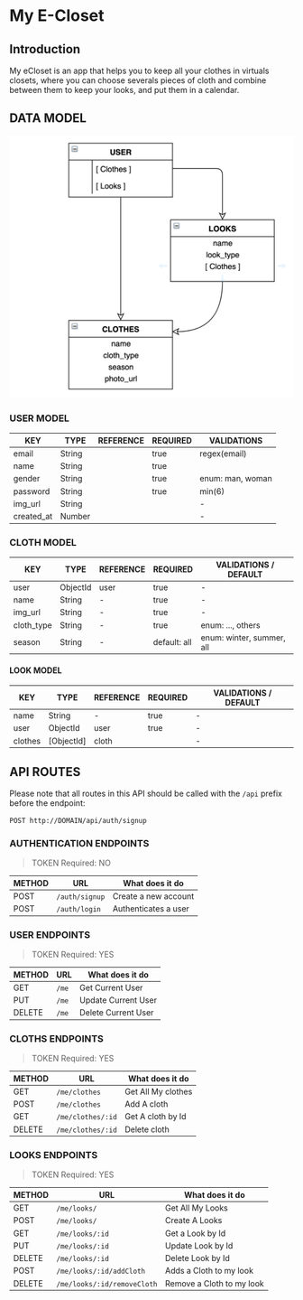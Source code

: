 # My E-Closet

## Introduction

My eCloset is an app that helps you to keep all your clothes in virtuals closets, where you can choose severals pieces of cloth and combine between them to keep your looks, and put them in a calendar.

## DATA MODEL

![](./docs/data_model.png)

### USER MODEL

KEY             | TYPE       | REFERENCE     | REQUIRED | VALIDATIONS
--------------- | ------     |-------------  | ---------|-------------
email           | String     |               | true     | regex(email)
name            | String     |               | true     |
gender          | String     |               | true     | enum: man, woman
password        | String     |               | true     | min(6)
img_url         | String     |               |          | -
created_at      | Number     |               |          | -

### CLOTH MODEL

KEY        | TYPE       | REFERENCE | REQUIRED | VALIDATIONS / DEFAULT
---------- | --------   | --------- | -------- | ---------------
user       | ObjectId   | user      | true     | -
name       | String     | -         | true     | -
img_url    | String     | -         | true     | -
cloth_type | String     | -         | true     | enum: ..., others
season     | String     | -         | default: all  | enum: winter, summer, all

#### LOOK MODEL

KEY           | TYPE       | REFERENCE | REQUIRED | VALIDATIONS / DEFAULT
--------      | ---------- | --------- | -------- | ---------------
name          | String     | -         | true     | -
user          | ObjectId   | user      | true     | -
clothes       | [ObjectId] | cloth     |          | -


## API ROUTES
Please note that all routes in this API should be called with the `/api` prefix before the endpoint:

```
POST http://DOMAIN/api/auth/signup
```

### AUTHENTICATION ENDPOINTS
> TOKEN Required: NO

METHOD | URL            | What does it do
------ | -------------- | --------------------
POST   | `/auth/signup` | Create a new account
POST   | `/auth/login`  | Authenticates a user

### USER ENDPOINTS
> TOKEN Required: YES

METHOD | URL              | What does it do
------ | -----------------| ------------------------
GET    | `/me`            | Get Current User
PUT    | `/me`            | Update Current User
DELETE | `/me`            | Delete Current User

### CLOTHS ENDPOINTS
> TOKEN Required: YES

METHOD | URL                   | What does it do
------ | --------------------- | ------------------------------------------
GET    | `/me/clothes`          | Get All My clothes
POST   | `/me/clothes`          | Add A cloth
GET    | `/me/clothes/:id`      | Get A cloth by Id
DELETE | `/me/clothes/:id`      | Delete cloth

### LOOKS ENDPOINTS
> TOKEN Required: YES

METHOD | URL              | What does it do
------ | ---------------  | -----------------------
GET    | `/me/looks/`     | Get All My Looks
POST   | `/me/looks/`     | Create A Looks
GET    | `/me/looks/:id`  | Get a Look by Id
PUT    | `/me/looks/:id`  | Update Look by Id
DELETE | `/me/looks/:id`  | Delete Look by Id
POST   | `/me/looks/:id/addCloth`     | Adds a Cloth to my look
DELETE | `/me/looks/:id/removeCloth`  | Remove a Cloth to my look
